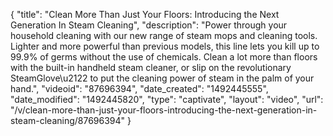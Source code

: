 {
    "title": "Clean More Than Just Your Floors: Introducing the Next Generation In Steam Cleaning",
    "description": "Power through your household cleaning with our new range of steam mops and cleaning tools. Lighter and more powerful than previous models, this line lets you kill up to 99.9% of germs without the use of chemicals. Clean a lot more than floors with the built-in handheld steam cleaner, or slip on the revolutionary SteamGlove\u2122 to put the cleaning power of steam in the palm of your hand.",
    "videoid": "87696394",
    "date_created": "1492445555",
    "date_modified": "1492445820",
    "type": "captivate",
    "layout": "video",
    "url": "\/v\/clean-more-than-just-your-floors-introducing-the-next-generation-in-steam-cleaning\/87696394"
}